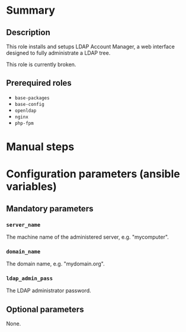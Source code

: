 # Summary

## Description

This role installs and setups LDAP Account Manager, a web interface designed to
fully administrate a LDAP tree.

This role is currently broken.

## Prerequired roles

- `base-packages`
- `base-config`
- `openldap`
- `nginx`
- `php-fpm`

# Manual steps

# Configuration parameters (ansible variables)

## Mandatory parameters

### `server_name`

The machine name of the administered server, e.g. "mycomputer".

### `domain_name`

The domain name, e.g. "mydomain.org".

### `ldap_admin_pass`

The LDAP administrator password.

## Optional parameters

None.

